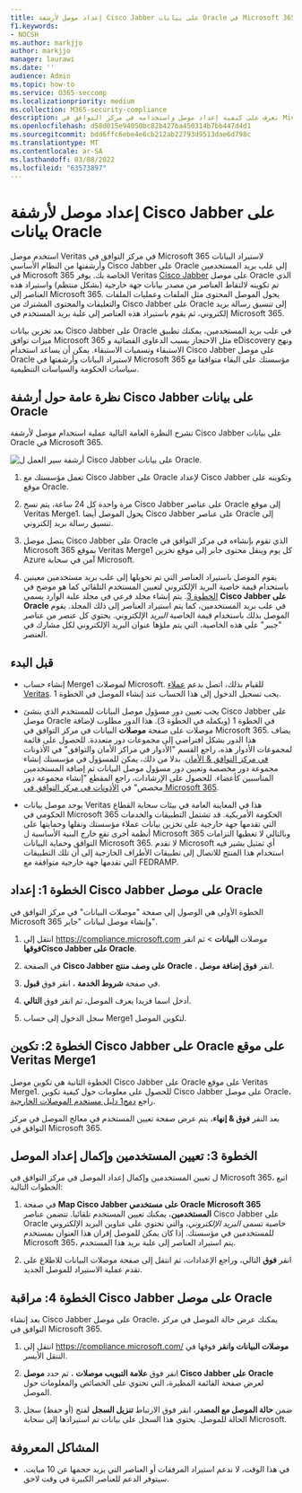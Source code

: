 ```yaml
---
title: إعداد موصل لأرشفة Cisco Jabber على بيانات Oracle في Microsoft 365
f1.keywords:
- NOCSH
ms.author: markjjo
author: markjjo
manager: laurawi
ms.date: ''
audience: Admin
ms.topic: how-to
ms.service: O365-seccomp
ms.localizationpriority: medium
ms.collection: M365-security-compliance
description: تعرف على كيفية إعداد موصل واستخدامه في مركز التوافق في Microsoft 365 لاستيراد البيانات وأرشفتها من Cisco Jabber على Oracle Microsoft 365.
ms.openlocfilehash: d58d015e94050bc82b427ba450314b7bb447d4d1
ms.sourcegitcommit: bdd6ffc6ebe4e6cb212ab22793d9513dae6d798c
ms.translationtype: MT
ms.contentlocale: ar-SA
ms.lasthandoff: 03/08/2022
ms.locfileid: "63573897"
---
```

# <a name="set-up-a-connector-to-archive-cisco-jabber-on-oracle-data"></a>إعداد موصل لأرشفة Cisco Jabber على بيانات Oracle

استخدم موصل Veritas في مركز التوافق في Microsoft 365 لاستيراد البيانات وأرشفتها من النظام الأساسي Cisco Jabber على Oracle إلى علب بريد المستخدمين في Microsoft 365 الخاصة بك. يوفر Veritas [Cisco Jabber](https://www.veritas.com/insights/merge1/jabber) على موصل Oracle الذي تم تكوينه لالتقاط العناصر من مصدر بيانات جهة خارجية (بشكل منتظم) واستيراد هذه العناصر إلى Microsoft 365. يحول الموصل المحتوى مثل الملفات وعمليات الملفات والتعليقات والمحتوى المشترك من Cisco Jabber على Oracle إلى تنسيق رسالة بريد إلكتروني، ثم يقوم باستيراد هذه العناصر إلى علبة بريد المستخدم في Microsoft 365.

بعد تخزين بيانات Cisco Jabber على Oracle في علب بريد المستخدمين، يمكنك تطبيق ميزات توافق Microsoft 365 مثل الاحتجاز بسبب الدعاوى القضائية و eDiscovery ونهج الاستبقاء وتسميات الاستبقاء. يمكن أن يساعد استخدام Cisco Jabber على موصل Oracle لاستيراد البيانات وأرشفتها في Microsoft 365 مؤسستك على البقاء متوافقا مع سياسات الحكومة والسياسات التنظيمية.

## <a name="overview-of-archiving-cisco-jabber-on-oracle-data"></a>نظرة عامة حول أرشفة Cisco Jabber على بيانات Oracle

تشرح النظرة العامة التالية عملية استخدام موصل لأرشفة Cisco Jabber على بيانات Oracle في Microsoft 365.

![أرشفة سير العمل ل Cisco Jabber على بيانات Oracle.](../media/CiscoJabberOnOracleConnectorWorkflow.png)

1. تعمل مؤسستك مع Cisco Jabber على Oracle لإعداد Cisco Jabber وتكوينه على موقع Oracle.

2. مرة واحدة كل 24 ساعة، يتم نسخ Cisco Jabber على عناصر Oracle إلى موقع Veritas Merge1. يحول الموصل أيضا Cisco Jabber على عناصر Oracle إلى تنسيق رسالة بريد إلكتروني.

3. يتصل موصل Cisco Jabber على Oracle الذي تقوم بإنشاءه في مركز التوافق في Microsoft 365 بموقع Veritas Merge1 كل يوم وينقل محتوى جابر إلى موقع تخزين Azure آمن في سحابة Microsoft.

4. يقوم الموصل باستيراد العناصر التي تم تحويلها إلى علب بريد مستخدمين معينين باستخدام قيمة خاصية البريد  الإلكتروني لتعيين المستخدم التلقائي كما هو موضح في [الخطوة 3](#step-3-map-users-and-complete-the-connector-setup). يتم إنشاء مجلد فرعي في مجلد علبة الوارد يسمى **Cisco Jabber على Oracle** في علب بريد المستخدمين، كما يتم استيراد العناصر إلى ذلك المجلد. يقوم الموصل بذلك باستخدام قيمة الخاصية *البريد* الإلكتروني. يحتوي كل عنصر من عناصر "جببر" على هذه الخاصية، التي يتم ملؤها عنوان البريد الإلكتروني لكل مشارك في العنصر.

## <a name="before-you-begin"></a>قبل البدء

- إنشاء حساب Merge1 لموصلات Microsoft. للقيام بذلك، اتصل بدعم [عملاء Veritas](https://www.veritas.com/content/support/en_US). يجب تسجيل الدخول إلى هذا الحساب عند إنشاء الموصل في الخطوة 1.

- يجب تعيين دور مسؤول موصل البيانات للمستخدم الذي ينشئ Cisco Jabber على موصل Oracle في الخطوة 1 (ويكمله في الخطوة 3). هذا الدور مطلوب لإضافة موصلات على صفحة **موصلات** البيانات في مركز التوافق في Microsoft 365. يضاف هذا الدور بشكل افتراضي إلى مجموعات دور متعددة. للحصول على قائمة لمجموعات الأدوار هذه، راجع القسم "الأدوار في مراكز الأمان والتوافق" في الأذونات [في مركز التوافق & الأمان](../security/office-365-security/permissions-in-the-security-and-compliance-center.md#roles-in-the-security--compliance-center). بدلا من ذلك، يمكن للمسؤول في مؤسستك إنشاء مجموعة دور مخصصة وتعيين دور مسؤول موصل البيانات ثم إضافة المستخدمين المناسبين كأعضاء. للحصول على الإرشادات، راجع المقطع "إنشاء مجموعة دور مخصص" في [الأذونات في مركز التوافق في Microsoft 365](microsoft-365-compliance-center-permissions.md#create-a-custom-role-group).

- يوجد موصل بيانات Veritas هذا في المعاينة العامة في بيئات سحابة القطاع الحكومي في Microsoft 365 الحكومة الأمريكية. قد تشتمل التطبيقات والخدمات التي تقدمها جهة خارجية على تخزين بيانات عملاء مؤسستك ونقلها وحمايتها على أنظمة أخرى تقع خارج البنية الأساسية ل Microsoft 365 وبالتالي لا تغطيها التزامات التوافق وحماية البيانات Microsoft 365. لا تقدم Microsoft أي تمثيل يشير فيه استخدام هذا المنتج للاتصال إلى تطبيقات  الأطراف الخارجية إلى أن تلك التطبيقات التي تقدمها جهة خارجية متوافقة مع FEDRAMP.

## <a name="step-1-set-up-the-cisco-jabber-on-oracle-connector"></a>الخطوة 1: إعداد Cisco Jabber على موصل Oracle

الخطوة الأولى هي الوصول إلى صفحة "موصلات البيانات" في مركز التوافق في Microsoft 365 وإنشاء موصل لبيانات "جابر".

1. انتقل إلى <https://compliance.microsoft.com> موصلات **البيانات** >  ثم انقر **فوقهاCisco Jabber على Oracle**.

2. في الصفحة **Cisco Jabber على وصف منتج Oracle** ، انقر **فوق إضافة موصل**.

3. في صفحة **شروط الخدمة** ، انقر فوق **قبول**.

4. أدخل اسما فريدا يعرف الموصل، ثم انقر فوق **التالي**.

5. سجل الدخول إلى حساب Merge1 لتكوين الموصل.

## <a name="step-2-configure-the-cisco-jabber-on-oracle-on-the-veritas-merge1-site"></a>الخطوة 2: تكوين Cisco Jabber على Oracle على موقع Veritas Merge1

الخطوة الثانية هي تكوين موصل Cisco Jabber على Oracle على موقع Veritas Merge1. للحصول على معلومات حول كيفية تكوين Cisco Jabber على موصل Oracle، راجع [دمج1 دليل مستخدم الموصلات الخارجية](https://docs.ms.merge1.globanetportal.com/Merge1%20Third-Party%20Connectors%20Cisco%20Jabber%20on%20Oracle%20User%20Guide.pdf).

بعد النقر **فوق & إنهاء**، يتم عرض صفحة تعيين المستخدم  في معالج الموصل في مركز التوافق في Microsoft 365.

## <a name="step-3-map-users-and-complete-the-connector-setup"></a>الخطوة 3: تعيين المستخدمين وإكمال إعداد الموصل

ل تعيين المستخدمين وإكمال إعداد الموصل في مركز التوافق في Microsoft 365، اتبع الخطوات التالية:

1. في صفحة **Map Cisco Jabber على مستخدمي Oracle Microsoft 365 المستخدمين**، يمكنك تعيين المستخدم تلقائيا. تتضمن عناصر Cisco Jabber على Oracle خاصية تسمى *البريد الإلكتروني*، والتي تحتوي على عناوين البريد الإلكتروني للمستخدمين في مؤسستك. إذا كان يمكن للموصل إقران هذا العنوان بمستخدم Microsoft 365، يتم استيراد العناصر إلى علبة بريد هذا المستخدم.

2. انقر **فوق** التالي، وراجع الإعدادات، ثم انتقل إلى صفحة  موصلات البيانات للاطلاع على تقدم عملية الاستيراد للموصل الجديد.

## <a name="step-4-monitor-the-cisco-jabber-on-oracle-connector"></a>الخطوة 4: مراقبة Cisco Jabber على موصل Oracle

بعد إنشاء Cisco Jabber على موصل Oracle، يمكنك عرض حالة الموصل في مركز التوافق في Microsoft 365.

1. انتقل إلى <https://compliance.microsoft.com/> **موصلات البيانات وانقر** فوقها في التنقل الأيسر.

2. انقر فوق **علامة التبويب موصلات** ، ثم حدد **موصل Cisco Jabber على Oracle** لعرض صفحة القائمة المطيرة، التي تحتوي على الخصائص والمعلومات حول الموصل.

3. ضمن **حالة الموصل مع المصدر**، انقر فوق الارتباط **تنزيل السجل** لفتح (أو حفظ) سجل الحالة للموصل. يحتوي هذا السجل على بيانات تم استيرادها إلى سحابة Microsoft.

## <a name="known-issues"></a>المشاكل المعروفة

- في هذا الوقت، لا ندعم استيراد المرفقات أو العناصر التي يزيد حجمها عن 10 مبايت. سيتوفر الدعم للعناصر الكبيرة في وقت لاحق.
